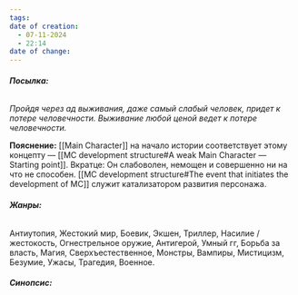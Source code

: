 ```yaml
---
tags: 
date of creation:
  - 07-11-2024
  - 22:14
date of change:
---
```

###### **Посылка:**
*Пройдя через ад выживания, даже самый слабый человек, придет к потере человечности.*
*Выживание любой ценой ведет к потере человечности.*

 **Пояснение:**
 [[Main Character]] на начало истории соответствует этому концепту — [[MC development structure#A weak Main Character — Starting point]]. Вкратце: Он слабоволен, немощен и совершенно ни на что не способен. [[MC development structure#The event that initiates the development of MC]] служит катализатором развития персонажа.
 
###### **Жанры:**
Антиутопия, Жестокий мир, Боевик, Экшен, Триллер, Насилие / жестокость, Огнестрельное оружие, Антигерой, Умный гг, Борьба за власть, Магия, Сверхъестественное, Монстры, Вампиры, Мистицизм, Безумие, Ужасы, Трагедия, Военное.

###### **Синопсис:**

